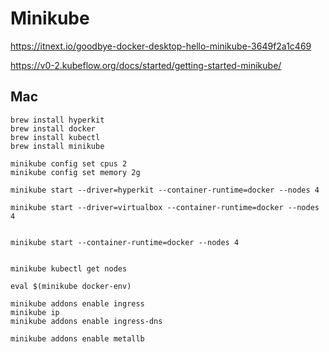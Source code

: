 # Minikube

https://itnext.io/goodbye-docker-desktop-hello-minikube-3649f2a1c469

https://v0-2.kubeflow.org/docs/started/getting-started-minikube/

## Mac
```
brew install hyperkit
brew install docker
brew install kubectl
brew install minikube

minikube config set cpus 2
minikube config set memory 2g

minikube start --driver=hyperkit --container-runtime=docker --nodes 4

minikube start --driver=virtualbox --container-runtime=docker --nodes 4


minikube start --container-runtime=docker --nodes 4


minikube kubectl get nodes

eval $(minikube docker-env)

minikube addons enable ingress
minikube ip
minikube addons enable ingress-dns

minikube addons enable metallb

```